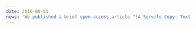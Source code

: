 ```yaml
---
date: 2016-09-01
news: 'We published a brief open-access article "[A Servile Copy: Text Reuse and Medium Data in American Civil Procedure](https://doi.org/10.12946/rg24/341-343)" in _Rechtsgeschichte_.'
---
```

